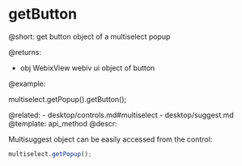 getButton
=============

@short: get button object of a multiselect popup
	
@returns: 
- obj       WebixView       webiv ui object of button

@example:

multiselect.getPopup().getButton();

@related:
	- desktop/controls.md#multiselect
    - desktop/suggest.md
@template:	api_method
@descr:

Multisuggest object can be easily accessed from the control: 

~~~js
multiselect.getPopup();
~~~